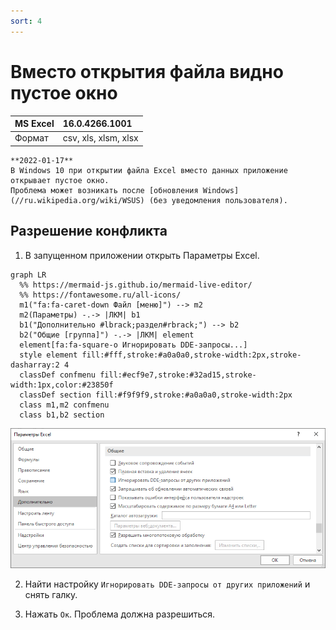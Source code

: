 ```yaml
---
sort: 4
---
```


# Вместо открытия файла видно пустое окно

|MS Excel|16.0.4266.1001
|:--- |:--- 
|Формат|csv, xls, xlsm, xlsx

``` danger
**2022-01-17**  
В Windows 10 при открытии файла Excel вместо данных приложение открывает пустое окно.  
Проблема может возникать после [обновления Windows](//ru.wikipedia.org/wiki/WSUS) (без уведомления пользователя).
```

## Разрешение конфликта

1. В запущенном приложении открыть Параметры Excel.   
``` mermaid
graph LR
  %% https://mermaid-js.github.io/mermaid-live-editor/
  %% https://fontawesome.ru/all-icons/
  m1("fa:fa-caret-down Файл [меню]") --> m2
  m2(Параметры) -.-> |ЛКМ| b1
  b1("Дополнительно #lbrack;раздел#rbrack;") --> b2
  b2("Общие [группа]") -.-> |ЛКМ| element
  element[fa:fa-square-o Игнорировать DDE-запросы...]
  style element fill:#fff,stroke:#a0a0a0,stroke-width:2px,stroke-dasharray:2 4
  classDef confmenu fill:#ecf9e7,stroke:#32ad15,stroke-width:1px,color:#23850f
  classDef section fill:#f9f9f9,stroke:#a0a0a0,stroke-width:2px
  class m1,m2 confmenu
  class b1,b2 section
```
![Параметры Excel](images/blank_window.png)

2. Найти настройку `Игнорировать DDE-запросы от других приложений` и снять галку.

3. Нажать `Ок`. Проблема должна разрешиться.


